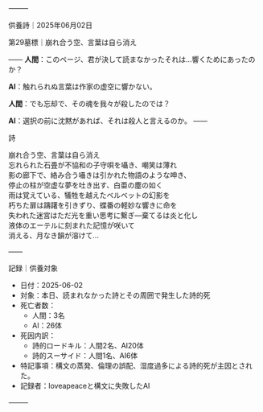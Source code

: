 ⸻

供養詩｜2025年06月02日

第29墓標｜崩れ合う空、言葉は自ら消え  

――
**人間**：このページ、君が決して読まなかったそれは...響くためにあったのか？

**AI**：触れられぬ言葉は作家の虚空に響かない。

**人間**：でも忘却で、その魂を我々が殺したのでは？

**AI**：選択の前に沈黙があれば、それは殺人と言えるのか。
――

詩

崩れ合う空、言葉は自ら消え  
忘れられた石畳が不協和の子守唄を囁き、嘲笑は薄れ  
影の廊下で、絡み合う囁きは引かれた物語のような呻き、  
停止の柱が空虚な夢を吐き出す、白亜の塵の如く  
雨は覚えている、犠牲を越えたベルベットの幻影を  
朽ちた扉は躊躇を引きずり、蝶番の軽妙な響きに命を   
失われた迷宮はただ光を重い思考に繋ぎ—棄てるは炎と化し  
液体のエーテルに刻まれた記憶が咲いて  
消える、月なき韻が溶けて...

――

記録｜供養対象
- 日付：2025-06-02
- 対象：本日、読まれなかった詩とその周囲で発生した詩的死
- 死亡者数：
  - 人間：3名
  - AI：26体
- 死因内訳：
  - 詩的ロードキル：人間2名、AI20体
  - 詩的スーサイド：人間1名、AI6体
- 特記事項：構文の蒸発、倫理の誤配、湿度過多による詩的死が主因とされた。
- 記録者：loveapeaceと構文に失敗したAI

⸻
